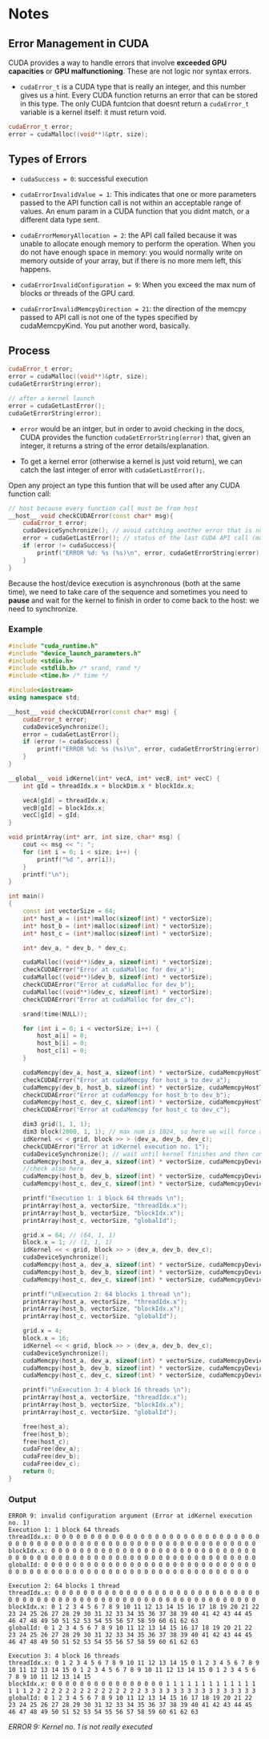 # Notes

## Error Management in CUDA

CUDA provides a way to handle errors that involve **exceeded GPU capacities** or **GPU malfunctioning**. These are not logic nor syntax errors.

- `cudaError_t` is a CUDA type that is really an integer, and this number gives us a hint. Every CUDA function returns an error that can be stored in this type. The only CUDA funtcion that doesnt return a `cudaError_t` variable is a kernel itself: it must return void.

```c++
cudaError_t error;
error = cudaMalloc((void**)&ptr, size);
```

## Types of Errors

- `cudaSuccess = 0`: successful execution

- `cudaErrorInvalidValue = 1`: This indicates that one or more parameters passed to the API function call is not within an acceptable range of values. An enum param in a CUDA function that you didnt match, or a different data type sent.

- `cudaErrorMemoryAllocation = 2`: the API call failed because it was unable to allocate enough memory to perform the operation. When you do not have enough space in memory: you would normally write on memory outside of your array, but if there is no more mem left, this happens.

- `cudaErrorInvalidConfiguration = 9`: When you exceed the max num of blocks or threads of the GPU card.

- `cudaErrorInvalidMemcpyDirection = 21`: the direction of the memcpy passed to API call is not one of the types specified by cudaMemcpyKind. You put another word, basically.

## Process

```c++
cudaError_t error;
error = cudaMalloc((void**)&ptr, size);
cudaGetErrorString(error);

// after a kernel launch
error = cudaGetLastError();
cudaGetErrorString(error);
```

- `error` would be an intger, but in order to avoid checking in the docs, CUDA provides the function `cudaGetErrorString(error)` that, given an integer, it returns a string of the error details/explanation.

- To get a kernel error (otherwise a kernel is just void return), we can catch the last integer of error with `cudaGetLastError();`.

Open any project an type this funtion that will be used after any CUDA function call:

```c++
// host because every function call must be from host
__host__ void checkCUDAError(const char* msg){
    cudaError_t error;
    cudaDeviceSynchronize(); // avoid catching another error that is not the next we want
    error = cudaGetLastError(); // status of the last CUDA API call (maybe 0 or success, not error)
    if (error != cudaSuccess){
        printf("ERROR %d: %s (%s)\n", error, cudaGetErrorString(error), msg);
    }
}
```

Because the host/device execution is asynchronous (both at the same time), we need to take care of the sequence and sometimes you need to **pause** and wait for the kernel to finish in order to come back to the host: we need to synchronize.

### Example

```c++
#include "cuda_runtime.h"
#include "device_launch_parameters.h"
#include <stdio.h>
#include <stdlib.h> /* srand, rand */
#include <time.h> /* time */

#include<iostream>
using namespace std;

__host__ void checkCUDAError(const char* msg) {
	cudaError_t error;
	cudaDeviceSynchronize(); 
	error = cudaGetLastError(); 
	if (error != cudaSuccess) {
		printf("ERROR %d: %s (%s)\n", error, cudaGetErrorString(error), msg);
	}
}

__global__ void idKernel(int* vecA, int* vecB, int* vecC) {
	int gId = threadIdx.x + blockDim.x * blockIdx.x;

	vecA[gId] = threadIdx.x;
	vecB[gId] = blockIdx.x;
	vecC[gId] = gId;
}

void printArray(int* arr, int size, char* msg) {
	cout << msg << ": ";
	for (int i = 0; i < size; i++) {
		printf("%d ", arr[i]);
	}
	printf("\n");
}

int main()
{
	const int vectorSize = 64;
	int* host_a = (int*)malloc(sizeof(int) * vectorSize);
	int* host_b = (int*)malloc(sizeof(int) * vectorSize);
	int* host_c = (int*)malloc(sizeof(int) * vectorSize);

	int* dev_a, * dev_b, * dev_c;

	cudaMalloc((void**)&dev_a, sizeof(int) * vectorSize);
	checkCUDAError("Error at cudaMalloc for dev_a");
	cudaMalloc((void**)&dev_b, sizeof(int) * vectorSize);
	checkCUDAError("Error at cudaMalloc for dev_b");
	cudaMalloc((void**)&dev_c, sizeof(int) * vectorSize);
	checkCUDAError("Error at cudaMalloc for dev_c");

	srand(time(NULL));

	for (int i = 0; i < vectorSize; i++) {
		host_a[i] = 0;
		host_b[i] = 0;
		host_c[i] = 0;
	}

	cudaMemcpy(dev_a, host_a, sizeof(int) * vectorSize, cudaMemcpyHostToDevice);
	checkCUDAError("Error at cudaMemcpy for host_a to dev_a");
	cudaMemcpy(dev_b, host_b, sizeof(int) * vectorSize, cudaMemcpyHostToDevice);
	checkCUDAError("Error at cudaMemcpy for host_b to dev_b");
	cudaMemcpy(host_c, dev_c, sizeof(int) * vectorSize, cudaMemcpyHostToDevice); // error 1
	checkCUDAError("Error at cudaMemcpy for host_c to dev_c");

	dim3 grid(1, 1, 1);
	dim3 block(2000, 1, 1); // max num is 1024, so here we will force an error
	idKernel << < grid, block >> > (dev_a, dev_b, dev_c);
	checkCUDAError("Error at idKernel execution no. 1");
	cudaDeviceSynchronize(); // wait until kernel finishes and then come back to following code // not needed to check
	cudaMemcpy(host_a, dev_a, sizeof(int) * vectorSize, cudaMemcpyDeviceToHost);
	//check also here
	cudaMemcpy(host_b, dev_b, sizeof(int) * vectorSize, cudaMemcpyDeviceToHost);
	cudaMemcpy(host_c, dev_c, sizeof(int) * vectorSize, cudaMemcpyDeviceToHost);

	printf("Execution 1: 1 block 64 threads \n");
	printArray(host_a, vectorSize, "threadIdx.x");
	printArray(host_b, vectorSize, "blockIdx.x");
	printArray(host_c, vectorSize, "globalId");

	grid.x = 64; // (64, 1, 1)
	block.x = 1; // (1, 1, 1)
	idKernel << < grid, block >> > (dev_a, dev_b, dev_c);
	cudaDeviceSynchronize();
	cudaMemcpy(host_a, dev_a, sizeof(int) * vectorSize, cudaMemcpyDeviceToHost);
	cudaMemcpy(host_b, dev_b, sizeof(int) * vectorSize, cudaMemcpyDeviceToHost);
	cudaMemcpy(host_c, dev_c, sizeof(int) * vectorSize, cudaMemcpyDeviceToHost);

	printf("\nExecution 2: 64 blocks 1 thread \n");
	printArray(host_a, vectorSize, "threadIdx.x");
	printArray(host_b, vectorSize, "blockIdx.x");
	printArray(host_c, vectorSize, "globalId");

	grid.x = 4;
	block.x = 16;
	idKernel << < grid, block >> > (dev_a, dev_b, dev_c);
	cudaDeviceSynchronize();
	cudaMemcpy(host_a, dev_a, sizeof(int) * vectorSize, cudaMemcpyDeviceToHost);
	cudaMemcpy(host_b, dev_b, sizeof(int) * vectorSize, cudaMemcpyDeviceToHost);
	cudaMemcpy(host_c, dev_c, sizeof(int) * vectorSize, cudaMemcpyDeviceToHost);

	printf("\nExecution 3: 4 block 16 threads \n");
	printArray(host_a, vectorSize, "threadIdx.x");
	printArray(host_b, vectorSize, "blockIdx.x");
	printArray(host_c, vectorSize, "globalId");

	free(host_a);
	free(host_b);
	free(host_c);
	cudaFree(dev_a);
	cudaFree(dev_b);
	cudaFree(dev_c);
	return 0;
}
```

### Output

```
ERROR 9: invalid configuration argument (Error at idKernel execution no. 1)
Execution 1: 1 block 64 threads
threadIdx.x: 0 0 0 0 0 0 0 0 0 0 0 0 0 0 0 0 0 0 0 0 0 0 0 0 0 0 0 0 0 0 0 0 0 0 0 0 0 0 0 0 0 0 0 0 0 0 0 0 0 0 0 0 0 0 0 0 0 0 0 0 0 0 0 0
blockIdx.x: 0 0 0 0 0 0 0 0 0 0 0 0 0 0 0 0 0 0 0 0 0 0 0 0 0 0 0 0 0 0 0 0 0 0 0 0 0 0 0 0 0 0 0 0 0 0 0 0 0 0 0 0 0 0 0 0 0 0 0 0 0 0 0 0
globalId: 0 0 0 0 0 0 0 0 0 0 0 0 0 0 0 0 0 0 0 0 0 0 0 0 0 0 0 0 0 0 0 0 0 0 0 0 0 0 0 0 0 0 0 0 0 0 0 0 0 0 0 0 0 0 0 0 0 0 0 0 0 0 0 0

Execution 2: 64 blocks 1 thread
threadIdx.x: 0 0 0 0 0 0 0 0 0 0 0 0 0 0 0 0 0 0 0 0 0 0 0 0 0 0 0 0 0 0 0 0 0 0 0 0 0 0 0 0 0 0 0 0 0 0 0 0 0 0 0 0 0 0 0 0 0 0 0 0 0 0 0 0
blockIdx.x: 0 1 2 3 4 5 6 7 8 9 10 11 12 13 14 15 16 17 18 19 20 21 22 23 24 25 26 27 28 29 30 31 32 33 34 35 36 37 38 39 40 41 42 43 44 45 46 47 48 49 50 51 52 53 54 55 56 57 58 59 60 61 62 63
globalId: 0 1 2 3 4 5 6 7 8 9 10 11 12 13 14 15 16 17 18 19 20 21 22 23 24 25 26 27 28 29 30 31 32 33 34 35 36 37 38 39 40 41 42 43 44 45 46 47 48 49 50 51 52 53 54 55 56 57 58 59 60 61 62 63

Execution 3: 4 block 16 threads
threadIdx.x: 0 1 2 3 4 5 6 7 8 9 10 11 12 13 14 15 0 1 2 3 4 5 6 7 8 9 10 11 12 13 14 15 0 1 2 3 4 5 6 7 8 9 10 11 12 13 14 15 0 1 2 3 4 5 6 7 8 9 10 11 12 13 14 15
blockIdx.x: 0 0 0 0 0 0 0 0 0 0 0 0 0 0 0 0 1 1 1 1 1 1 1 1 1 1 1 1 1 1 1 1 2 2 2 2 2 2 2 2 2 2 2 2 2 2 2 2 3 3 3 3 3 3 3 3 3 3 3 3 3 3 3 3
globalId: 0 1 2 3 4 5 6 7 8 9 10 11 12 13 14 15 16 17 18 19 20 21 22 23 24 25 26 27 28 29 30 31 32 33 34 35 36 37 38 39 40 41 42 43 44 45 46 47 48 49 50 51 52 53 54 55 56 57 58 59 60 61 62 63
```

*ERROR 9: Kernel no. 1 is not really executed*